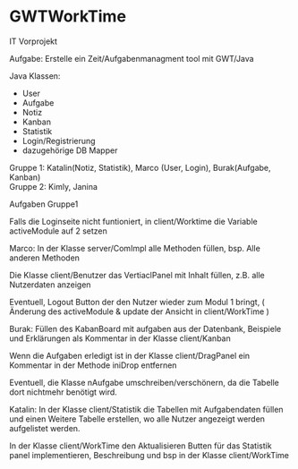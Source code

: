 # GWTWorkTime
IT Vorprojekt

Aufgabe:
  Erstelle ein Zeit/Aufgabenmanagment tool mit GWT/Java 
  
Java Klassen:
  + User 
  + Aufgabe
  + Notiz
  + Kanban
  + Statistik
  + Login/Registrierung
  + dazugehörige DB Mapper
  
  


  Gruppe 1: Katalin(Notiz, Statistik), Marco (User, Login), Burak(Aufgabe, Kanban) </br>
  Gruppe 2: Kimly, Janina
  
  
  
  Aufgaben Gruppe1
  
  
  Falls die Loginseite nicht funtioniert, in client/Worktime die Variable activeModule auf 2 setzen


Marco:
In der Klasse server/ComImpl alle Methoden füllen, bsp. Alle anderen Methoden

Die Klasse client/Benutzer das VertiaclPanel mit Inhalt füllen, z.B. alle Nutzerdaten anzeigen 

Eventuell, Logout Button der den Nutzer wieder zum Modul 1 bringt, ( Änderung des activeModule & update der Ansicht in client/WorkTime ) 



Burak:
Füllen des KabanBoard mit aufgaben aus der Datenbank, Beispiele und Erklärungen als Kommentar in der Klasse client/Kanban

Wenn die Aufgaben erledigt ist in der Klasse client/DragPanel ein Kommentar in der Methode iniDrop entfernen 

Eventuell, die Klasse nAufgabe umschreiben/verschönern, da die Tabelle dort nichtmehr benötigt wird.



Katalin:
In der Klasse client/Statistik die Tabellen mit Aufgabendaten füllen und einen Weitere Tabelle erstellen, wo alle Nutzer angezeigt werden aufgelistet werden.

In der Klasse client/WorkTime den Aktualisieren Butten für das Statistik panel implementieren, Beschreibung und bsp in der Klasse client/WorkTime

  
